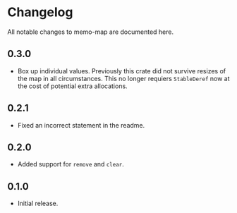 # Changelog

All notable changes to memo-map are documented here.

## 0.3.0

* Box up individual values.  Previously this crate did not survive
  resizes of the map in all circumstances.  This no longer requiers
  `StableDeref` now at the cost of potential extra allocations.

## 0.2.1

* Fixed an incorrect statement in the readme.

## 0.2.0

* Added support for `remove` and `clear`.

## 0.1.0

* Initial release.
